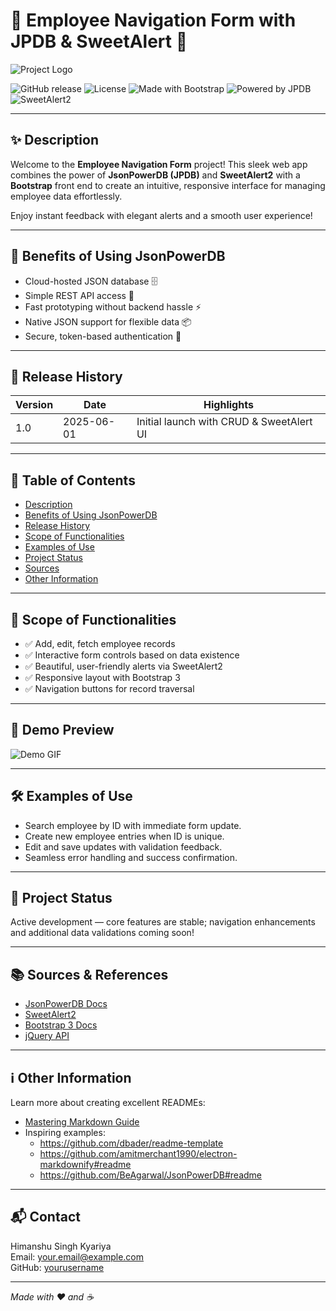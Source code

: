 # 🚀 Employee Navigation Form with JPDB & SweetAlert 🎉

![Project Logo](https://raw.githubusercontent.com/yourusername/yourrepo/main/assets/logo.png)

![GitHub release](https://img.shields.io/github/v/release/yourusername/yourrepo?style=for-the-badge)
![License](https://img.shields.io/github/license/yourusername/yourrepo?style=for-the-badge)
![Made with Bootstrap](https://img.shields.io/badge/Made%20with-Bootstrap-563d7c?style=for-the-badge&logo=bootstrap)
![Powered by JPDB](https://img.shields.io/badge/Backend-JsonPowerDB-ff69b4?style=for-the-badge&logo=postman)
![SweetAlert2](https://img.shields.io/badge/Alerts-SweetAlert2-ff6f61?style=for-the-badge&logo=javascript)

---

## ✨ Description

Welcome to the **Employee Navigation Form** project! This sleek web app combines the power of **JsonPowerDB (JPDB)** and **SweetAlert2** with a **Bootstrap** front end to create an intuitive, responsive interface for managing employee data effortlessly.

Enjoy instant feedback with elegant alerts and a smooth user experience!

---

## 🎯 Benefits of Using JsonPowerDB

- Cloud-hosted JSON database 🗄️
- Simple REST API access 🔗
- Fast prototyping without backend hassle ⚡
- Native JSON support for flexible data 📦
- Secure, token-based authentication 🔐

---

## 📅 Release History

| Version | Date       | Highlights                                 |
|---------|------------|--------------------------------------------|
| 1.0     | 2025-06-01 | Initial launch with CRUD & SweetAlert UI   |

---

## 🧭 Table of Contents

- [Description](#-description)
- [Benefits of Using JsonPowerDB](#-benefits-of-using-jsonpowerdb)
- [Release History](#-release-history)
- [Scope of Functionalities](#-scope-of-functionalities)
- [Examples of Use](#-examples-of-use)
- [Project Status](#-project-status)
- [Sources](#-sources)
- [Other Information](#-other-information)

---

## 🔧 Scope of Functionalities

- ✅ Add, edit, fetch employee records
- ✅ Interactive form controls based on data existence
- ✅ Beautiful, user-friendly alerts via SweetAlert2
- ✅ Responsive layout with Bootstrap 3
- ✅ Navigation buttons for record traversal

---

## 📸 Demo Preview

![Demo GIF](https://raw.githubusercontent.com/yourusername/yourrepo/main/assets/demo.gif)

---

## 🛠 Examples of Use

- Search employee by ID with immediate form update.
- Create new employee entries when ID is unique.
- Edit and save updates with validation feedback.
- Seamless error handling and success confirmation.

---

## 🚧 Project Status

Active development — core features are stable; navigation enhancements and additional data validations coming soon!

---

## 📚 Sources & References

- [JsonPowerDB Docs](https://login2explore.com/jpdb/docs.html)
- [SweetAlert2](https://sweetalert2.github.io/)
- [Bootstrap 3 Docs](https://getbootstrap.com/docs/3.4/)
- [jQuery API](https://api.jquery.com/)

---

## ℹ️ Other Information

Learn more about creating excellent READMEs:

- [Mastering Markdown Guide](https://guides.github.com/features/mastering-markdown/)
- Inspiring examples:
  - https://github.com/dbader/readme-template
  - https://github.com/amitmerchant1990/electron-markdownify#readme
  - https://github.com/BeAgarwal/JsonPowerDB#readme

---

## 📬 Contact

Himanshu Singh Kyariya  
Email: your.email@example.com  
GitHub: [yourusername](https://github.com/yourusername)

---

*Made with ❤️ and ☕*

